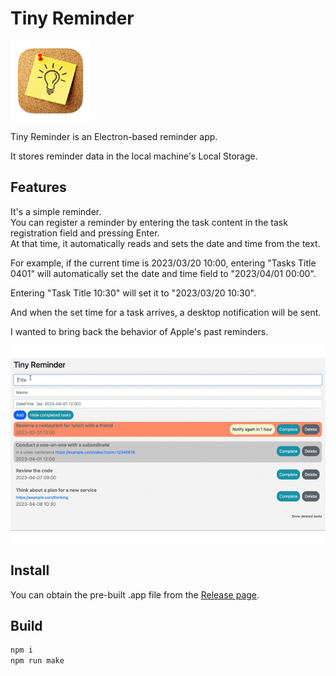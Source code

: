 # Tiny Reminder

<div align="left">
  <img src="static/icon.iconset/icon_128x128.png">
</div>

Tiny Reminder is an Electron-based reminder app.

It stores reminder data in the local machine's Local Storage.

## Features
It's a simple reminder.  
You can register a reminder by entering the task content in the task registration field and pressing Enter.  
At that time, it automatically reads and sets the date and time from the text.

For example, if the current time is 2023/03/20 10:00, entering "Tasks Title 0401" will automatically set the date and time field to "2023/04/01 00:00".

Entering "Task Title 10:30" will set it to "2023/03/20 10:30".

And when the set time for a task arrives, a desktop notification will be sent.

I wanted to bring back the behavior of Apple's past reminders.

<div align="center">
  <img src="static/tiny-reminder-movie.gif">
</div>


## Install

You can obtain the pre-built .app file from the [Release page](https://github.com/knziiy/TinyReminder/releases). 


## Build

```bash
npm i
npm run make
```

